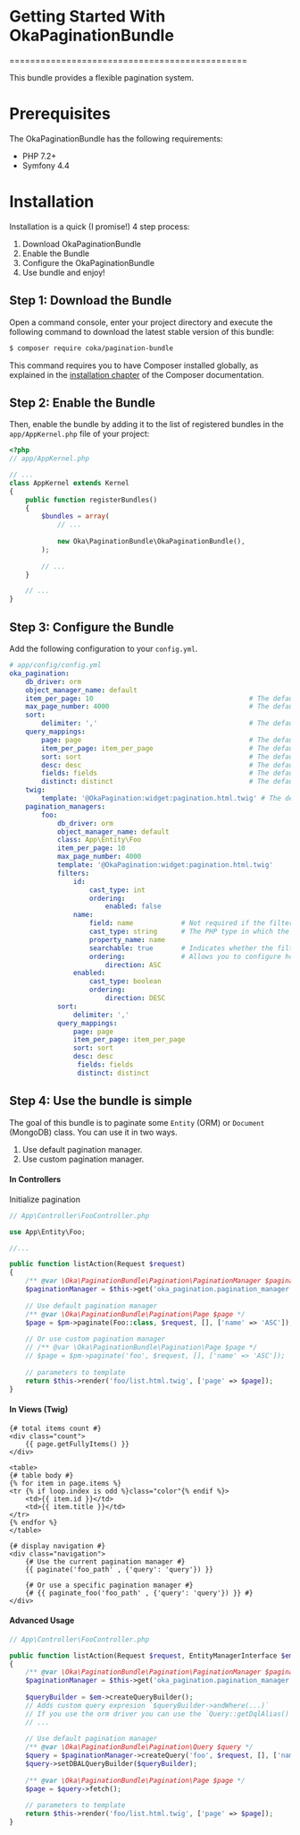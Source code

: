 # **Getting Started With OkaPaginationBundle**
==============================================

This bundle provides a flexible pagination system.

Prerequisites
=============

The OkaPaginationBundle has the following requirements:
 - PHP 7.2+
 - Symfony 4.4

Installation
============

Installation is a quick (I promise!) 4 step process:

1. Download OkaPaginationBundle
2. Enable the Bundle
3. Configure the OkaPaginationBundle
4. Use bundle and enjoy!

Step 1: Download the Bundle
---------------------------

Open a command console, enter your project directory and execute the
following command to download the latest stable version of this bundle:

```bash
$ composer require coka/pagination-bundle
```

This command requires you to have Composer installed globally, as explained
in the [installation chapter](https://getcomposer.org/doc/00-intro.md)
of the Composer documentation.

Step 2: Enable the Bundle
-------------------------

Then, enable the bundle by adding it to the list of registered bundles
in the `app/AppKernel.php` file of your project:

```php
<?php
// app/AppKernel.php

// ...
class AppKernel extends Kernel
{
    public function registerBundles()
    {
        $bundles = array(
            // ...
            
            new Oka\PaginationBundle\OkaPaginationBundle(),
        );
        
        // ...
    }

    // ...
}
```

Step 3: Configure the Bundle
----------------------------

Add the following configuration to your `config.yml`.

```yaml
# app/config/config.yml
oka_pagination:
    db_driver: orm
    object_manager_name: default
    item_per_page: 10                                       # The defaults number of items to show by page
    max_page_number: 4000                                   # The defaults number max of page to show
    sort:
        delimiter: ','                                      # The defaults sort query delimiter value
    query_mappings:
        page: page                                          # The defaults page query parameter name
        item_per_page: item_per_page                        # The defaults number of items by page query parameter name
        sort: sort                                          # The defaults sort field query parameter name
        desc: desc                                          # The defaults sort direction query parameter name
        fields: fields                                      # The defaults sort direction query parameter name
        distinct: distinct                                  # The defaults sort direction query parameter name
    twig:
        template: '@OkaPagination:widget:pagination.html.twig' # The defaults twig template used for shown pagination widget
    pagination_managers:
        foo:
            db_driver: orm
            object_manager_name: default
            class: App\Entity\Foo
            item_per_page: 10
            max_page_number: 4000
            template: '@OkaPagination:widget:pagination.html.twig'
            filters:
                id:
                    cast_type: int
                    ordering:
                        enabled: false
                name:
                    field: name            # Not required if the filter name is equal to the field name.
                    cast_type: string      # The PHP type in which the filter value will be casted. The available values are `array`, `boolean`, `bool`, `double`, `float`, `real`, `integer`, `int`, `string`, `datetime`, `object`.
                    property_name: name
                    searchable: true       # Indicates whether the filter can be used as a search filter, the defaults value is `true`.
                    ordering:              # Allows you to configure how the filter should be used to order the results.
                        direction: ASC
                enabled:
                    cast_type: boolean
                    ordering:
                        direction: DESC
            sort:
                delimiter: ','
            query_mappings:
                page: page
                item_per_page: item_per_page
                sort: sort
                desc: desc
		         fields: fields
		         distinct: distinct
```

Step 4: Use the bundle is simple
--------------------------------

The goal of this bundle is to paginate some `Entity` (ORM) or `Document` (MongoDB) class.
You can use it in two ways.

1. Use default pagination manager.
2. Use custom pagination manager.

#### In Controllers

Initialize pagination 

```php
// App\Controller\FooController.php

use App\Entity\Foo;

//...

public function listAction(Request $request)
{
    /** @var \Oka\PaginationBundle\Pagination\PaginationManager $paginationManager */
    $paginationManager = $this->get('oka_pagination.pagination_manager');
    
    // Use default pagination manager
    /** @var \Oka\PaginationBundle\Pagination\Page $page */
    $page = $pm->paginate(Foo::class, $request, [], ['name' => 'ASC']);
    
    // Or use custom pagination manager
    // /** @var \Oka\PaginationBundle\Pagination\Page $page */
    // $page = $pm->paginate('foo', $request, [], ['name' => 'ASC']);
    
    // parameters to template
    return $this->render('foo/list.html.twig', ['page' => $page]);
}
```

#### In Views (Twig)

```twig
{# total items count #}
<div class="count">
    {{ page.getFullyItems() }}
</div>

<table>
{# table body #}
{% for item in page.items %}
<tr {% if loop.index is odd %}class="color"{% endif %}>
    <td>{{ item.id }}</td>
    <td>{{ item.title }}</td>
</tr>
{% endfor %}
</table>

{# display navigation #}
<div class="navigation">
    {# Use the current pagination manager #}
    {{ paginate('foo_path' , {'query': 'query'}) }}
    
    {# Or use a specific pagination manager #}
    {# {{ paginate_foo('foo_path' , {'query': 'query'}) }} #}
</div>
```

#### Advanced Usage

```php
// App\Controller\FooController.php

public function listAction(Request $request, EntityManagerInterface $em)
{
    /** @var \Oka\PaginationBundle\Pagination\PaginationManager $paginationManager */
    $paginationManager = $this->get('oka_pagination.pagination_manager');
    
    $queryBuilder = $em->createQueryBuilder();
    // Adds custom query expresion `$queryBuilder->andWhere(...)`
    // If you use the orm driver you can use the `Query::getDqlAlias()` method to retrieve the value of the dql alias. 
    // ...
    
    // Use default pagination manager
    /** @var \Oka\PaginationBundle\Pagination\Query $query */
    $query = $paginationManager->createQuery('foo', $request, [], ['name' => 'ASC']);
    $query->setDBALQueryBuilder($queryBuilder);
    
    /** @var \Oka\PaginationBundle\Pagination\Page $page */
    $page = $query->fetch();
    
    // parameters to template
    return $this->render('foo/list.html.twig', ['page' => $page]);
}
```
